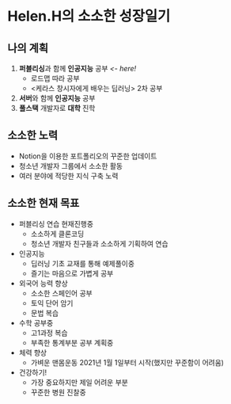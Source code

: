 # Helen.H의 소소한 성장일기

## 나의 계획
1. **퍼블리싱**과 함께 **인공지능** 공부 _<- here!_
    * 로드맵 따라 공부
    * <케라스 창시자에게 배우는 딥러닝> 2차 공부
2. **서버**와 함께 **인공지능** 공부
3. **풀스택** 개발자로 **대학** 진학

## 소소한 노력
* Notion을 이용한 포트폴리오의 꾸준한 업데이트
* 청소년 개발자 그룹에서 소소한 활동
* 여러 분야에 적당한 지식 구축 노력

## 소소한 현재 목표
* 퍼블리싱 연습 현재진행중
    - 소소하게 클론코딩
    - 청소년 개발자 친구들과 소소하게 기획하여 연습
* 인공지능
    - 딥러닝 기초 교재를 통해 예제풀이중
    - 즐기는 마음으로 가볍게 공부
* 외국어 능력 향상
    - 소소한 스페인어 공부
    - 토익 단어 암기
    - 문법 복습
* 수학 공부중
    - 고1과정 복습
    - 부족한 통계부분 공부 계획중
* 체력 향상
    - 가벼운 맨몸운동 2021년 1월 1일부터 시작(했지만 꾸준함이 어려움)
* 건강하기!
    - 가장 중요하지만 제일 어려운 부분
    - 꾸준한 병원 진찰중